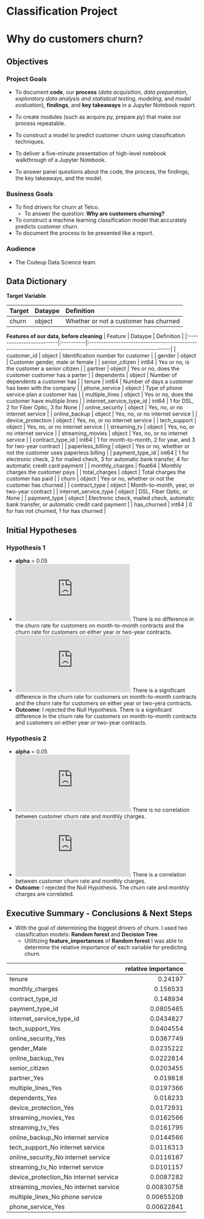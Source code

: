 # Classification Project
# Why do customers churn?


## Objectives 

### Project Goals
 - To document **code**, our **process** (_data acquisition_, _data preparation_, _exploratory data analysis and statistical testing_, _modeling_, and _model evaluation_), **findings**, and **key takeaways** in a Jupyter Notebook report. 
 
 - To create modules (such as acquire.py, prepare.py) that make our process repeatable. 
 
 - To construct a model to predict customer churn using classification techniques. 
 
 - To deliver a five-minute presentation of high-level notebook walkthrough of a Jupyter Notebook. 
 
 - To answer panel questions about the code, the process, the findings, the key takeaways, and the model. 

### Business Goals 
 - To find drivers for churn at Telco.
     - To answer the question: **Why are customers churning?**
 - To construct a machine learning classification model that accurately predicts customer churn. 
 - To document the process to be presented like a report. 
 
### Audience 
 - The Codeup Data Science team. 
  
## Data Dictionary
**Target Variable**

| Target   | Dataype   | Definition                            |
|:---------|:----------|:--------------------------------------|
| churn    | object    | Whether or not a customer has churned |

**Features of our data, before cleaning**
| Feature                  | Dataype   | Definition                                                                                                     |
|:-------------------------|:----------|:---------------------------------------------------------------------------------------------------------------|
| customer_id              | object    | Identification number for customer                                                                             |
| gender                   | object    | Customer gender, male or female                                                                                |
| senior_citizen           | int64     | Yes or no, is the customer a senior citizen                                                                    |
| partner                  | object    | Yes or no, does the customer customer has a parter                                                             |
| dependents               | object    | Number of dependents a customer has                                                                            |
| tenure                   | int64     | Number of days a customer has been with the company                                                            |
| phone_service            | object    | Type of phone service plan a customer has                                                                      |
| multiple_lines           | object    | Yes or no, does the customer have multiple lines                                                               |
| internet_service_type_id | int64     | 1 for DSL, 2 for Fiber Optic, 3 for None                                                                       |
| online_security          | object    | Yes, no, or no internet service                                                                                |
| online_backup            | object    | Yes, no, or no internet service                                                                                |
| device_protection        | object    | Yes, no, or no internet service                                                                                |
| tech_support             | object    | Yes, no, or no internet service                                                                                |
| streaming_tv             | object    | Yes, no, or no internet service                                                                                |
| streaming_movies         | object    | Yes, no, or no internet service                                                                                |
| contract_type_id         | int64     | 1 for month-to-month, 2 for year, and 3 for two-year contract                                                  |
| paperless_billing        | object    | Yes or no, whether or not the customer uses paperless billing                                                  |
| payment_type_id          | int64     | 1 for electronic check, 2 for mailed check, 3 for automatic bank transfer, 4 for automatic credit card payment |
| monthly_charges          | float64   | Monthly charges the customer pays                                                                              |
| total_charges            | object    | Total charges the customer has paid                                                                            |
| churn                    | object    | Yes or no, whether or not the customer has churned                                                             |
| contract_type            | object    | Month-to-month, year, or two-year contract                                                                     |
| internet_service_type    | object    | DSL, Fiber Optic, or None                                                                                      |
| payment_type             | object    | Electronic check, mailed check, automatic bank transfer, or automatic credit card payment                      |
| has_churned              | int64     | 0 for has not churned, 1 for has churned                                                                       |


## Initial Hypotheses 

### Hypothesis 1
 - **alpha** = 0.05
 - ![equation](https://latex.codecogs.com/gif.latex?%5Cinline%20H_0): There is no difference in the churn rate for customers on month-to-month contracts and the churn rate for customers on either year or two-year contracts. 
 - ![equation](https://latex.codecogs.com/gif.latex?%5Cinline%20H_a): There is a significant difference in the churn rate for customers on month-to-month contracts and the churn rate for customers on either year or two-yera contracts. 
 - **Outcome**: I rejected the Null Hypothesis. There is a significant difference in the churn rate for customers on month-to-month contracts and customers on either year or two-year contracts. 
 
### Hypothesis 2 
 - **alpha** = 0.05
 - ![equation](https://latex.codecogs.com/gif.latex?%5Cinline%20H_0): There is no correlation between customer churn rate and monthly charges. 
 - ![equation](https://latex.codecogs.com/gif.latex?%5Cinline%20H_a): There is a correlation between customer churn rate and monthly charges.
 - **Outcome**: I rejected the Null Hypothesis. The churn rate and monthly charges are correlated.
 
## Executive Summary - Conclusions & Next Steps 
 - With the goal of determining the biggest drivers of churn. I used two classification models: **Random forest** and **Decision Tree**.
     - Utilitizing **feature_importances** of **Random forest** I was able to determine the relative importance of each variable for predicting churn.
     
|                                       |   relative importance |
|:--------------------------------------|----------------------:|
| tenure                                |            0.24197    |
| monthly_charges                       |            0.156533   |
| contract_type_id                      |            0.148934   |
| payment_type_id                       |            0.0805465  |
| internet_service_type_id              |            0.0434827  |
| tech_support_Yes                      |            0.0404554  |
| online_security_Yes                   |            0.0367749  |
| gender_Male                           |            0.0235222  |
| online_backup_Yes                     |            0.0222814  |
| senior_citizen                        |            0.0203455  |
| partner_Yes                           |            0.019818   |
| multiple_lines_Yes                    |            0.0197366  |
| dependents_Yes                        |            0.018233   |
| device_protection_Yes                 |            0.0172931  |
| streaming_movies_Yes                  |            0.0162566  |
| streaming_tv_Yes                      |            0.0161795  |
| online_backup_No internet service     |            0.0144566  |
| tech_support_No internet service      |            0.0116313  |
| online_security_No internet service   |            0.0116167  |
| streaming_tv_No internet service      |            0.0101157  |
| device_protection_No internet service |            0.0087282  |
| streaming_movies_No internet service  |            0.00830758 |
| multiple_lines_No phone service       |            0.00655208 |
| phone_service_Yes                     |            0.00622841 |

